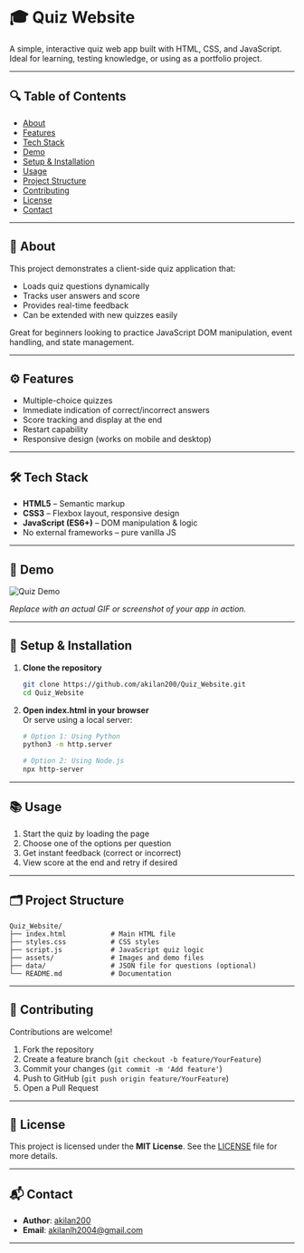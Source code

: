 # 🎓 Quiz Website

A simple, interactive quiz web app built with HTML, CSS, and JavaScript. Ideal for learning, testing knowledge, or using as a portfolio project.

---

## 🔍 Table of Contents
- [About](#about)
- [Features](#features)
- [Tech Stack](#tech-stack)
- [Demo](#demo)
- [Setup & Installation](#setup--installation)
- [Usage](#usage)
- [Project Structure](#project-structure)
- [Contributing](#contributing)
- [License](#license)
- [Contact](#contact)

---

## 📝 About

This project demonstrates a client-side quiz application that:
- Loads quiz questions dynamically
- Tracks user answers and score
- Provides real-time feedback
- Can be extended with new quizzes easily

Great for beginners looking to practice JavaScript DOM manipulation, event handling, and state management.

---

## ⚙️ Features

- Multiple-choice quizzes  
- Immediate indication of correct/incorrect answers  
- Score tracking and display at the end  
- Restart capability  
- Responsive design (works on mobile and desktop)

---

## 🛠️ Tech Stack

- **HTML5** – Semantic markup  
- **CSS3** – Flexbox layout, responsive design  
- **JavaScript (ES6+)** – DOM manipulation & logic  
- No external frameworks – pure vanilla JS

---

## 🎥 Demo

![Quiz Demo](assets/demo.gif)

_Replace with an actual GIF or screenshot of your app in action._

---

## 🚀 Setup & Installation

1. **Clone the repository**  
   ```bash
   git clone https://github.com/akilan200/Quiz_Website.git
   cd Quiz_Website
   ```

2. **Open index.html in your browser**  
   Or serve using a local server:
   ```bash
   # Option 1: Using Python
   python3 -m http.server

   # Option 2: Using Node.js
   npx http-server
   ```

---

## 📚 Usage

1. Start the quiz by loading the page  
2. Choose one of the options per question  
3. Get instant feedback (correct or incorrect)  
4. View score at the end and retry if desired

---

## 🗂️ Project Structure

```
Quiz_Website/
├── index.html           # Main HTML file
├── styles.css           # CSS styles
├── script.js            # JavaScript quiz logic
├── assets/              # Images and demo files
├── data/                # JSON file for questions (optional)
└── README.md            # Documentation
```

---

## 🤝 Contributing

Contributions are welcome!

1. Fork the repository  
2. Create a feature branch (`git checkout -b feature/YourFeature`)  
3. Commit your changes (`git commit -m 'Add feature'`)  
4. Push to GitHub (`git push origin feature/YourFeature`)  
5. Open a Pull Request

---

## 📄 License

This project is licensed under the **MIT License**. See the [LICENSE](LICENSE) file for more details.

---

## 📬 Contact

- **Author**: [akilan200](https://github.com/akilan200)  
- **Email**: akilanlh2004@gmail.com

---

